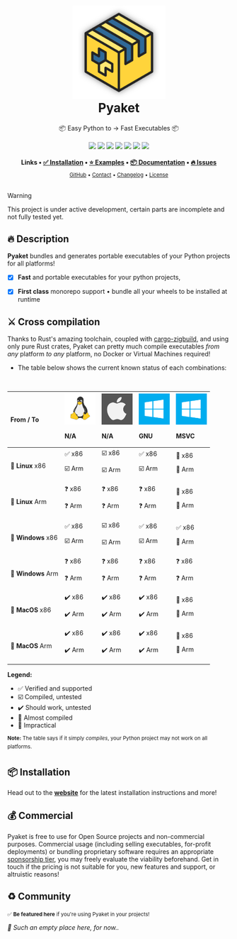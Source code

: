 <div align="center">
  <img src="https://raw.githubusercontent.com/BrokenSource/Pyaket/main/Pyaket/Resources/Images/Pyaket.png" width="210" onerror='this.src="Pyaket/Resources/Images/Pyaket.png"'>
  <h1 style="margin-top: 0">Pyaket</h1>
  <span>📦 Easy Python to → Fast Executables 📦</span>
  <br>
  <br>
    <a href="https://crates.io/crates/pyaket/"><img src="https://img.shields.io/crates/v/pyaket?label=Crates.io&color=orange"></a>
    <a href="https://crates.io/crates/pyaket/"><img src="https://img.shields.io/crates/d/pyaket?label=Downloads&color=orange"></a>
    <a href="https://pypi.org/project/pyaket/"><img src="https://img.shields.io/pypi/v/pyaket?label=PyPI&color=blue"></a>
    <a href="https://pypi.org/project/pyaket/"><img src="https://img.shields.io/pypi/dw/pyaket?label=Installs&color=blue"></a>
    <a href="https://github.com/BrokenSource/Pyaket/"><img src="https://img.shields.io/github/v/tag/BrokenSource/Pyaket?label=GitHub&color=orange"></a>
    <a href="https://github.com/BrokenSource/Pyaket/stargazers"><img src="https://img.shields.io/github/stars/BrokenSource/Pyaket?label=Stars&style=flat&color=orange"></a>
    <a href="https://discord.gg/KjqvcYwRHm"><img src="https://img.shields.io/discord/1184696441298485370?label=Discord&style=flat&color=purple"></a>
  <br>
  <br>
  <b>
    Links •
    <a href="https://pyaket.dev/get/">✅ Installation</a> •
    <a href="https://pyaket.dev/examples/">⭐️ Examples</a> •
    <a href="https://pyaket.dev/docs/">📦 Documentation</a> •
    <a href="https://github.com/BrokenSource/Pyaket/issues">🔥 Issues</a>
  </b>
  <br>
  <sub>
    <a href="https://www.github.com/BrokenSource/Pyaket">GitHub</a> •
    <a href="https://pyaket.dev/contact">Contact</a> •
    <a href="https://pyaket.dev/changelog">Changelog</a> •
    <a href="https://pyaket.dev/license">License</a>
  </sub>
  <br>
  <br>
</div>

> [!WARNING]
> This project is under active development, certain parts are incomplete and not fully tested yet.

<!-- Todo: Demo video here, as always -->

## 🔥 Description

**Pyaket** bundles and generates portable executables of your Python projects for all platforms!

- [x] **Fast** and portable executables for your python projects,

- [x] **First class** monorepo support • bundle all your wheels to be installed at runtime

<!--
(Powered by uv and rust - fast)
(Multiple platforms supported)
(First class monorepo support)
(Bundling wheels to the project)
(Offline executables are planned)
(Smart detects partial installs)
(Easy uninstallation, version management)
(Common directory for multiple releases)
-->

## ⚔️ Cross compilation

Thanks to Rust's amazing toolchain, coupled with [cargo-zigbuild](https://github.com/rust-cross/cargo-zigbuild), and using only pure Rust crates, Pyaket can pretty much compile executables _from any_ platform _to any_ platform, no Docker or Virtual Machines required!

- The table below shows the current known status of each combinations:

<br>

<div align="center">

  | From / To | <img src="https://raw.githubusercontent.com/edent/SuperTinyIcons/refs/heads/master/images/svg/linux.svg" width="70"> <p> N/A | <img src="https://raw.githubusercontent.com/edent/SuperTinyIcons/refs/heads/master/images/svg/apple.svg" width="70"> <p> N/A | <img src="https://raw.githubusercontent.com/edent/SuperTinyIcons/refs/heads/master/images/svg/windows.svg" width="70"> <p> GNU| <img src="https://raw.githubusercontent.com/edent/SuperTinyIcons/refs/heads/master/images/svg/windows.svg" width="70"> <p> MSVC |
  | :-------------- | :---------------- | :---------------- | :----------------- | :---------------- |
  | 🐧 **Linux** x86   | ✅ x86 <p> ☑️ Arm | ☑️ x86 <p> ☑️ Arm | ✅ x86 <p> ☑️ Arm | 🚫 x86 <p> 🚫 Arm |
  | 🐧 **Linux** Arm   | ❓ x86 <p> ❓ Arm | ❓ x86 <p> ❓ Arm | ❓ x86 <p> ❓ Arm | 🚫 x86 <p> 🚫 Arm |
  | 💠 **Windows** x86 | ✅ x86 <p> ☑️ Arm | ☑️ x86 <p> ☑️ Arm | ✅ x86 <p> ☑️ Arm | ✅ x86 <p> 🤏 Arm |
  | 💠 **Windows** Arm | ❓ x86 <p> ❓ Arm | ❓ x86 <p> ❓ Arm | ❓ x86 <p> ❓ Arm | ❓ x86 <p> ❓ Arm |
  | 🍎 **MacOS** x86   | ✔️ x86 <p> ✔️ Arm | ✔️ x86 <p> ✔️ Arm | ✔️ x86 <p> ✔️ Arm | 🚫 x86 <p> 🚫 Arm |
  | 🍎 **MacOS** Arm   | ✔️ x86 <p> ✔️ Arm | ✔️ x86 <p> ✔️ Arm | ✔️ x86 <p> ✔️ Arm | 🚫 x86 <p> 🚫 Arm |

</div>

**Legend:**
- ✅ Verified and supported
- ☑️ Compiled, untested
- ✔️ Should work, untested
- 🤏 Almost compiled
- 🚫 Impractical

<sup><b>Note:</b> The table says if it simply <i>compiles</i>, your Python project may not work on all platforms.</sup>

## 📦 Installation

Head out to the [**website**](https://pyaket.dev/get) for the latest installation instructions and more!

<!-- Todo: Website screenshot, as always -->

## 💰 Commercial

Pyaket is free to use for Open Source projects and non-commercial purposes. Commercial usage (including selling executables, for-profit deployments) or bundling proprietary software requires an appropriate [sponsorship tier](https://github.com/sponsors/Tremeschin), you may freely evaluate the viability beforehand. Get in touch if the pricing is not suitable for you, new features and support, or altruistic reasons!

## ♻️ Community

<small>✅ **Be featured here** if you're using Pyaket in your projects!</small>

_🌵 Such an empty place here, for now.._

